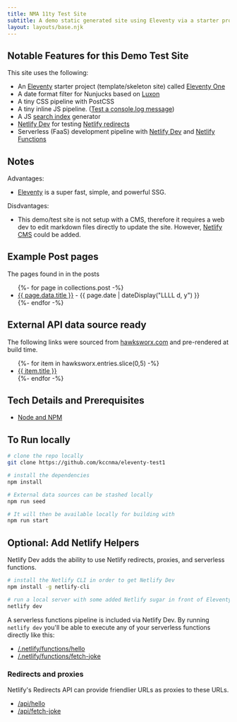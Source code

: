 ```yaml
---
title: NMA 11ty Test Site
subtitle: A demo static generated site using Eleventy via a starter project scaffold called Eleventy One.
layout: layouts/base.njk
---
```



## Notable Features for this Demo Test Site

This site uses the following:

- An [Eleventy](https://11ty.io) starter project (template/skeleton site) called [Eleventy One](https://github.com/philhawksworth/eleventyone)
- A date format filter for Nunjucks based on [Luxon](https://moment.github.io/luxon)
- A tiny CSS pipeline with PostCSS
- A tiny inline JS pipeline. (<a href="#" class="btn-log">Test a console.log message</a>)
- A JS [search index](/search.json) generator
- [Netlify Dev](https://www.netlify.com/products/dev) for testing [Netlify redirects](https://netlify.com/docs/redirects/)
- Serverless (FaaS) development pipeline with [Netlify Dev](https://www.netlify.com/products/dev) and [Netlify Functions](https://www.netlify.com/products/functions)

## Notes

Advantages:

- [Eleventy](https://11ty.io) is a super fast, simple, and powerful SSG.

Disdvantages:

- This demo/test site is not setup with a CMS, therefore it requires a web dev to edit markdown files directly to update the site. However, [Netlify CMS](https://www.netlifycms.org/) could be added.

## Example Post pages

The pages found in in the posts

<ul class="listing">
{%- for page in collections.post -%}
  <li>
    <a href="{{ page.url }}">{{ page.data.title }}</a> -
    <time datetime="{{ page.date }}">{{ page.date | dateDisplay("LLLL d, y") }}</time>
  </li>
{%- endfor -%}
</ul>

## External API data source ready

The following links were sourced from [hawksworx.com](https://www.hawksworx.com/feed.json) and pre-rendered at build time.

<ul class="listing">
{%- for item in hawksworx.entries.slice(0,5) -%}
  <li>
    <a href="{{ item.link }}">{{ item.title }}</a>
  </li>
{%- endfor -%}
</ul>


## Tech Details and Prerequisites

- [Node and NPM](https://nodejs.org/)

## To Run locally

```bash
# clone the repo locally
git clone https://github.com/kccnma/eleventy-test1

# install the dependencies
npm install

# External data sources can be stashed locally
npm run seed

# It will then be available locally for building with
npm run start
```

## Optional: Add Netlify Helpers
Netlify Dev adds the ability to use Netlify redirects, proxies, and serverless functions.

```bash
# install the Netlify CLI in order to get Netlify Dev
npm install -g netlify-cli

# run a local server with some added Netlify sugar in front of Eleventy
netlify dev
```

A serverless functions pipeline is included via Netlify Dev. By running `netlify dev` you'll be able to execute any of your serverless functions directly like this:

- [/.netlify/functions/hello](/.netlify/functions/hello)
- [/.netlify/functions/fetch-joke](/.netlify/functions/fetch-joke)

### Redirects and proxies

Netlify's Redirects API can provide friendlier URLs as proxies to these URLs.

- [/api/hello](/api/hello)
- [/api/fetch-joke](/api/fetch-joke)





